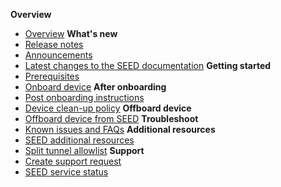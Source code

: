 **Overview**
  - [Overview](overview)
  **What's new**
  - [Release notes](release-notes)
  - [Announcements](announcements)
  - [Latest changes to the SEED documentation](document-history)
  **Getting started**  
  - [Prerequisites](prerequisites-for-onboarding)
  - [Onboard device](onboard-device/onboard-device-to-seed)
**After onboarding**    
  - [Post onboarding instructions](post-onboarding-instructions/post-onboarding-steps-and-verification)
  - [Device clean-up policy](device-clean-up-policy)
  **Offboard device**
  - [Offboard device from SEED](offboard-device/offboard-device-from-seed)
**Troubleshoot**
  - [Known issues and FAQs](faqs/seed-faqs)
**Additional resources**  
  - [SEED additional resources](additional-resources/additional-resources)
  - [Split tunnel allowlist](additional-resources/split-tunnel-allowlist)
**Support**
  - [Create support request](raise-an-incident-support-request)
  - [SEED service status](seed-status)
 
